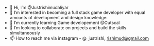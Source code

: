 - 👋 Hi, I’m @Justrishimudaliyar
- 👀 I’m interested in becoming a full stack game developer with equal amounts of development and design knowledge.
- 🌱 I’m currently learning Game developement @Outscal
- 💞️ I’m looking to collaborate on projects and build the skills simultaneously
- 📫 How to reach me via instagram - @_justrishi, rishimud@gmail.com

<!---
Justrishimudaliyar/Justrishimudaliyar is a ✨ special ✨ repository because its `README.md` (this file) appears on your GitHub profile.
You can click the Preview link to take a look at your changes.
--->
